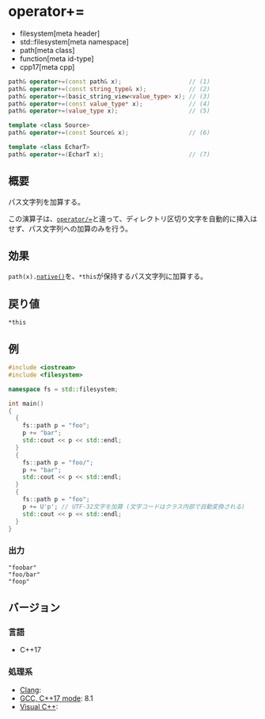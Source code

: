 # operator+=
* filesystem[meta header]
* std::filesystem[meta namespace]
* path[meta class]
* function[meta id-type]
* cpp17[meta cpp]

```cpp
path& operator+=(const path& x);                   // (1)
path& operator+=(const string_type& x);            // (2)
path& operator+=(basic_string_view<value_type> x); // (3)
path& operator+=(const value_type* x);             // (4)
path& operator+=(value_type x);                    // (5)

template <class Source>
path& operator+=(const Source& x);                 // (6)

template <class EcharT>
path& operator+=(EcharT x);                        // (7)
```

## 概要
パス文字列を加算する。

この演算子は、[`operator/=`](op_append_assign.md)と違って、ディレクトリ区切り文字を自動的に挿入はせず、パス文字列への加算のみを行う。


## 効果
`path(x).`[`native()`](native.md.nolink)を、`*this`が保持するパス文字列に加算する。


## 戻り値
`*this`


## 例
```cpp example
#include <iostream>
#include <filesystem>

namespace fs = std::filesystem;

int main()
{
  {
    fs::path p = "foo";
    p += "bar";
    std::cout << p << std::endl;
  }
  {
    fs::path p = "foo/";
    p += "bar";
    std::cout << p << std::endl;
  }
  {
    fs::path p = "foo";
    p += U'p'; // UTF-32文字を加算 (文字コードはクラス内部で自動変換される)
    std::cout << p << std::endl;
  }
}
```

### 出力
```
"foobar"
"foo/bar"
"foop"
```

## バージョン
### 言語
- C++17

### 処理系
- [Clang](/implementation.md#clang):
- [GCC, C++17 mode](/implementation.md#gcc): 8.1
- [Visual C++](/implementation.md#visual_cpp):
